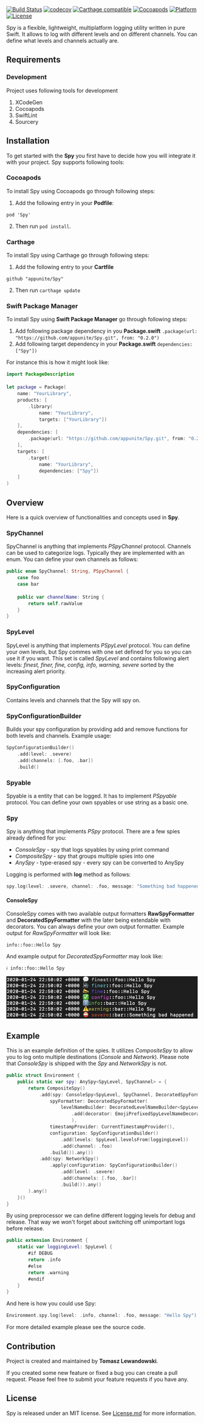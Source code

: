 [![Build Status](https://travis-ci.org/appunite/Spy.svg?branch=master)](https://travis-ci.org/appunite/Spy)
[![codecov](https://codecov.io/gh/appunite/Spy/branch/master/graph/badge.svg)](https://codecov.io/gh/appunite/Spy)
[![Carthage compatible](https://img.shields.io/badge/Carthage-Compatible-brightgreen.svg?style=flat)](https://github.com/Carthage/Carthage)
[![Cocoapods](https://img.shields.io/cocoapods/v/Spy.svg?style=flat)](https://cocoapods.org/pods/Spy)
[![Platform](https://img.shields.io/cocoapods/p/Spy.svg?style=flat)](https://cocoapods.org/pods/Spy)
[![License](https://img.shields.io/cocoapods/l/Spy.svg?style=flat)](https://cocoapods.org/pods/Spy)


Spy is a flexible, lightweight, multiplatform logging utility written in pure Swift. It allows to log with different levels and on different channels. You can define what levels and channels actually are.

## Requirements

### Development
Project uses following tools for development
1. XCodeGen
2. Cocoapods
3. SwiftLint
4. Sourcery

## Installation

To get started with the **Spy** you first have to decide how you will integrate it with your project. Spy supports following tools:

### Cocoapods

To install Spy using Cocoapods go through following steps:

1. Add the following entry in your **Podfile**:
```
pod 'Spy'
```
2. Then run `pod install`.


### Carthage

To install Spy using Carthage go through following steps:

1. Add the following entry to your **Cartfile**

```
github "appunite/Spy"
```

2. Then run ```carthage update```

### Swift Package Manager

To install Spy using **Swift Package Manager** go through following steps:

1. Add following package dependency in you **Package.swift** ``` .package(url: "https://github.com/appunite/Spy.git", from: "0.2.0") ```
2. Add following target dependency in your **Package.swift** ``` dependencies: ["Spy"]) ```

For instance this is how it might look like:
```swift
import PackageDescription

let package = Package(
    name: "YourLibrary",
    products: [
        .library(
            name: "YourLibrary",
            targets: ["YourLibrary"])
    ],
    dependencies: [
        .package(url: "https://github.com/appunite/Spy.git", from: "0.2.0")
    ],
    targets: [
        .target(
            name: "YourLibrary",
            dependencies: ["Spy"])
    ]
)
```

## Overview

Here is a quick overview of functionalities and concepts used in **Spy**.

### SpyChannel

SpyChannel is anything that implements *PSpyChannel* protocol. Channels can be used to categorize logs. Typically they are implemented with an enum. You can define your own channels as follows:
```swift
public enum SpyChannel: String, PSpyChannel {
    case foo
    case bar
    
    public var channelName: String {
        return self.rawValue
    }
}
```

### SpyLevel
SpyLevel is anything that implements *PSpyLevel* protocol. You can define your own levels, but Spy commes with one set defined for you so you can use it if you want. This set is called *SpyLevel* and contains following alert levels: *finest, finer, fine, config, info, warning, severe* sorted by the increasing alert priority.

### SpyConfiguration
Contains levels and channels that the Spy will spy on.

### SpyConfigurationBuilder
Builds your spy configuration by providing add and remove functions for both levels and channels.
Example usage:
```swift
SpyConfigurationBuilder()
    .add(level: .severe)
    .add(channels: [.foo, .bar])
    .build()
```

### Spyable
Spyable is a entity that can be logged. It has to implement *PSpyable* protocol. You can define your own spyables or use string as a basic one.

### Spy
Spy is anything that implements *PSpy* protocol. There are a few spies already defined for you:
- *ConsoleSpy* - spy that logs spyables by using print command
- *CompositeSpy* - spy that groups multiple spies into one
- *AnySpy* - type-erased spy - every spy can be converted to AnySpy

Logging is performed with **log** method as follows:
```swift
spy.log(level: .severe, channel: .foo, message: "Something bad happened")
```

#### ConsoleSpy
ConsoleSpy comes with two available output formatters **RawSpyFormatter** and **DecoratedSpyFormatter** with the later being extendable with decorators. You can always define your own output formatter.
Example output for *RawSpyFormatter* will look like:
```
info::foo::Hello Spy
```
And example output for *DecoratedSpyFormatter* may look like:
```
ℹ️ info::foo::Hello Spy
```
<p align="center">
  <img src="resources/log.png" alt="Log example"/>
</p>

## Example
This is an example definition of the spies.
It utilizes *CompositeSpy* to allow you to log onto multiple destinations (*Console* and *Network*). Please note that *ConsoleSpy* is shipped with the *Spy* and *NetworkSpy* is not.
```swift
public struct Environment {
    public static var spy: AnySpy<SpyLevel, SpyChannel> = {
        return CompositeSpy()
            .add(spy: ConsoleSpy<SpyLevel, SpyChannel, DecoratedSpyFormatter>(
                spyFormatter: DecoratedSpyFormatter(
                    levelNameBuilder: DecoratedLevelNameBuilder<SpyLevel>()
                        .add(decorator: EmojiPrefixedSpyLevelNameDecorator().any())
                        ),
                timestampProvider: CurrentTimestampProvider(),
                configuration: SpyConfigurationBuilder()
                    .add(levels: SpyLevel.levelsFrom(loggingLevel))
                    .add(channel: .foo)
                .build()).any())
            .add(spy: NetworkSpy()
                .apply(configuration: SpyConfigurationBuilder()
                    .add(level: .severe)
                    .add(channels: [.foo, .bar])
                    .build()).any()
        ).any()
    }()
}
```
By using preprocessor we can define different logging levels for debug and release. That way we won't forget about switching off unimportant logs before release.
```swift    
public extension Environment {
	static var loggingLevel: SpyLevel {
        #if DEBUG
        return .info
        #else
        return .warning
        #endif
    }
}
```

And here is how you could use Spy:
```swift
Environment.spy.log(level: .info, channel: .foo, message: "Hello Spy")
```

For more detailed example please see the source code.

## Contribution

Project is created and maintained by **Tomasz Lewandowski**.

If you created some new feature or fixed a bug you can create a pull request. Please feel free to submit your feature requests if you have any.

## License

Spy is released under an MIT license. See [License.md](LICENSE.md) for more information.

